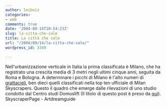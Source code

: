 ```yaml
---
author: leibniz
categories:
- web
comments: true
date: '2004-09-14T20:54:23Z'
slug: la-citta-che-sale
title: La città che sale
url: "/2004/09/14/la-citta-che-sale/"
wordpress_id: 3349

---
```

Nell'urbanizzazione verticale in Italia la prima classificata è Milano, che ha registrato una crescita media di 3 metri negli ultimi cinque anni, seguita da Roma e Bologna. A determinare i picchi di Milano è l'alto numeri di [grattacieli](https://www.skyscraperpage.com/diagrams/?c834), ben dieci quelli classificati nella top ten ufficiale di Milan Skyscrapers. Questo il quadro che emerge dalle rilevazioni di uno studio condotto dal Centro studi Domuslift (Il titolo di questo post è preso da [qui](https://www.artdreamguide.com/adg/_arti/_b/_bocci/_opus/551.htm)).
SkyscraperPage - Artdreamguide
